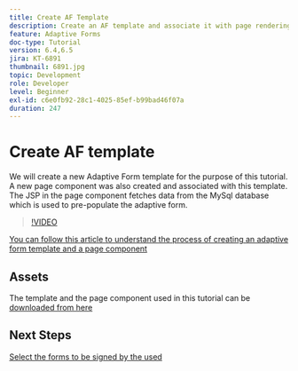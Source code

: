 ```yaml
---
title: Create AF Template
description: Create an AF template and associate it with page rendering component
feature: Adaptive Forms
doc-type: Tutorial
version: 6.4,6.5
jira: KT-6891
thumbnail: 6891.jpg
topic: Development
role: Developer
level: Beginner
exl-id: c6e0fb92-28c1-4025-85ef-b99bad46f07a
duration: 247
---
```

# Create AF template

We will create a new Adaptive Form template for the purpose of this tutorial. A new page component was also created and associated with this template. The JSP in the page component fetches data from the MySql database which is used to pre-populate the adaptive form.


>[!VIDEO](https://video.tv.adobe.com/v/27828?quality=12&learn=on)

[You can follow this article to understand the process of creating an adaptive form template and a page component](https://experienceleague.adobe.com/docs/experience-manager-learn/forms/storing-and-retrieving-form-data/part5.html?lang=en#storing-and-retrieving-form-data)


## Assets

The template and the page component used in this tutorial can be [downloaded from here](assets/sign-multiple-forms-template.zip)

## Next Steps

[Select the forms to be signed by the used](./create-initial-form.md)

